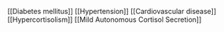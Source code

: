 [[Diabetes mellitus]]
[[Hypertension]]
[[Cardiovascular disease]]
[[Hypercortisolism]]
[[Mild Autonomous Cortisol Secretion]]
